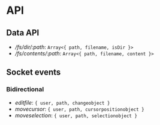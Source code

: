# API

## Data API

* _/fs/dir/:path_: ``Array<{ path, filename, isDir }>``
* _/fs/contents/:path_: ``Array<{ path, filename, content }>``


## Socket events

### Bidirectional

* _editfile_: ``{ user, path, changeobject }``
* _movecursor_: ``{ user, path, cursorpositionobject }``
* _moveselection_: ``{ user, path, selectionobject }``

